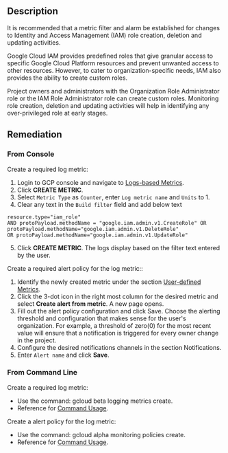 ## Description

It is recommended that a metric filter and alarm be established for changes to Identity and Access Management (IAM) role creation, deletion and updating activities.

Google Cloud IAM provides predefined roles that give granular access to specific Google Cloud Platform resources and prevent unwanted access to other resources. However, to cater to organization-specific needs, IAM also provides the ability to create custom roles.

Project owners and administrators with the Organization Role Administrator role or the IAM Role Administrator role can create custom roles. Monitoring role creation, deletion and updating activities will help in identifying any over-privileged role at early stages.

## Remediation

### From Console

Create a required log metric:

1. Login to GCP console and navigate to [Logs-based Metrics](https://console.cloud.google.com/logs/metrics).
2. Click **CREATE METRIC**.
3. Select `Metric Type` as `Counter`, enter `Log metric name` and `Units` to 1.
4. Clear any text in the `Build filter` field and add below text
```
resource.type="iam_role"
AND protoPayload.methodName = "google.iam.admin.v1.CreateRole" OR protoPayload.methodName="google.iam.admin.v1.DeleteRole"
OR protoPayload.methodName="google.iam.admin.v1.UpdateRole"
```
5. Click **CREATE METRIC**. The logs display based on the filter text entered by the user.

Create a required alert policy for the log metric::

1. Identify the newly created metric under the section [User-defined Metrics](https://console.cloud.google.com/logs/metrics).
2. Click the 3-dot icon in the right most column for the desired metric and select **Create alert from metric**. A new page opens.
3. Fill out the alert policy configuration and click Save. Choose the alerting threshold and configuration that makes sense for the user's organization. For example, a threshold of zero(0) for the most recent value will ensure that a notification is triggered for every owner change in the project.
4. Configure the desired notifications channels in the section Notifications.
5. Enter `Alert name` and click **Save**.

### From Command Line

Create a required log metric:
   - Use the command: gcloud beta logging metrics create.
   - Reference for [Command Usage](https://cloud.google.com/sdk/gcloud/reference/beta/logging/metrics/create).

Create a alert policy for the log metric:
   - Use the command: gcloud alpha monitoring policies create.
   - Reference for [Command Usage](https://cloud.google.com/sdk/gcloud/reference/alpha/monitoring/policies/create).
